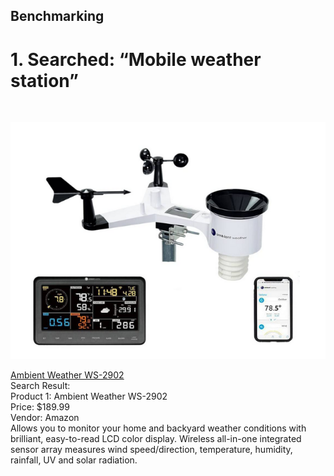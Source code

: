 ## Benchmarking

# 1. Searched: “Mobile weather station”
<br>

![image caption](Product_1.png)

[Ambient Weather WS-2902](https://www.amazon.com/portable-weather-station/s?k=portable+weather+station)
<br>
Search Result:
<br>
Product 1: Ambient Weather WS-2902
<br>
Price: $189.99
<br>
Vendor: Amazon
<br>
Allows you to monitor your home and backyard weather conditions with brilliant, easy-to-read LCD color display. Wireless all-in-one integrated sensor array measures wind speed/direction, temperature, humidity, rainfall, UV and solar radiation.

